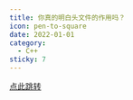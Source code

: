 ```yaml
---
title: 你真的明白头文件的作用吗？
icon: pen-to-square
date: 2022-01-01
category:
  - C++
sticky: 7
---
```


[点此跳转](../articles/C/01.md)
